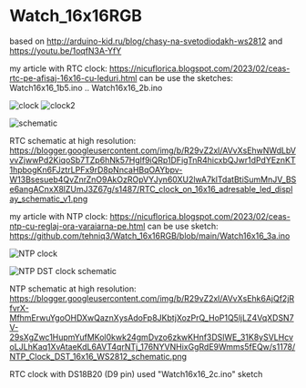 # Watch_16x16RGB
based on http://arduino-kid.ru/blog/chasy-na-svetodiodakh-ws2812 and https://youtu.be/1oqfN3A-YfY

my article with RTC clock: https://nicuflorica.blogspot.com/2023/02/ceas-rtc-pe-afisaj-16x16-cu-leduri.html
can be use the sketches: Watch16x16_1b5.ino .. Watch16x16_2b.ino

![clock](https://blogger.googleusercontent.com/img/b/R29vZ2xl/AVvXsEi6ZHpOWyG0e44hcS2nAZaQbHIwU_0hrMingrLSr85IlEfztt706-e7Lt-H-xGBrB5zaHnrtuFwYEJjMQFfxVqt7InFgpXoYg-UQGFvELpoWxeYw8m9OzFjK1LgdRd11wwlXLTNfbHFNtV-5dtg9LFIoZscQR0COq0G3Mu9MG_5L-I63zKIQLQjWXH_iQ/w150-h200/a%20doua%20varianta.jpg)
![clock2](https://blogger.googleusercontent.com/img/b/R29vZ2xl/AVvXsEhCfKNYVYDh8-k0lR3-iErTuQOH7HNkbgrLbYBtCMJHtF4-w9smn35Xv2YW5Q-I7S4SeVrGKfZNIr1LNqlpJPxjPW5QC3tqUdiFU8ZlL4FlAOZtD7DXwj5GtzuTqwYC1dHuWa4GTo6ELOW_8mpU6Psd90MGOYtFpvGcRVfILwhKrZ98YNlltQoxDCmOOg/w200-h150/monaj_jessie.jpg)

![schematic](https://blogger.googleusercontent.com/img/b/R29vZ2xl/AVvXsEhwNWdLbVvvZjwwPd2KiqoSb7TZp6hNk57Hglf9iQRp1DFigTnR4hicxbQJwr1dPdYEznKT1hpbogKn6FJztrLPFx9rD8pNncaHBqOAYbpv-W13Bsesueb4QvZnrZnO9AkOzROpVYJyn60XU2lwA7klTdatBtiSumMnJV_BSe6angACnxX8lZUmJ3Z67g/w200-h79/RTC_clock_on_16x16_adresable_led_display_schematic_v1.png)

RTC schematic at high resolution: https://blogger.googleusercontent.com/img/b/R29vZ2xl/AVvXsEhwNWdLbVvvZjwwPd2KiqoSb7TZp6hNk57Hglf9iQRp1DFigTnR4hicxbQJwr1dPdYEznKT1hpbogKn6FJztrLPFx9rD8pNncaHBqOAYbpv-W13Bsesueb4QvZnrZnO9AkOzROpVYJyn60XU2lwA7klTdatBtiSumMnJV_BSe6angACnxX8lZUmJ3Z67g/s1487/RTC_clock_on_16x16_adresable_led_display_schematic_v1.png

my article with NTP clock: https://nicuflorica.blogspot.com/2023/02/ceas-ntp-cu-reglaj-ora-varaiarna-pe.html
can be use sketch: https://github.com/tehniq3/Watch_16x16RGB/blob/main/Watch16x16_3a.ino

![NTP clock](https://blogger.googleusercontent.com/img/b/R29vZ2xl/AVvXsEiHQEjziqusA_V94XB-NZ3krzghrBXzPaxSkNpXzEWAPM2j9tVUhWT02Vhah5oTYyvcISPAKkwjMMLWVcPUH3gCr3lgfthuMSP0UaIySziAZozzXVUi58mPpdlAYKTlzbG4KJhhNzWMaIBKjSRe7_DdgnV3GRW-S10sVPDHbNLTL6iEUL5zsmZGv7VJQg/w200-h150/NTP_clock_consum.jpg)

![NTP DST clock schematic](https://blogger.googleusercontent.com/img/b/R29vZ2xl/AVvXsEhk6AjQf2jRfvrX-MfhmErwuYgoOHDXwQaznXysAdoFp8JKbtjXozPrQ_HoP1Q5ljLZ4VqXDSN7V-29sXgZwc1HupmYufMKol0kwk24gmDvzo6zkwKHnf3DSlWE_31K8ySVLHcvoLJLhKaq1XvAtaeKdL6AVT4qrNTj_176NYVNHixGgRdE9Wmms5fEQw/s320/NTP_Clock_DST_16x16_WS2812_schematic.png)

NTP schematic at high resolution: https://blogger.googleusercontent.com/img/b/R29vZ2xl/AVvXsEhk6AjQf2jRfvrX-MfhmErwuYgoOHDXwQaznXysAdoFp8JKbtjXozPrQ_HoP1Q5ljLZ4VqXDSN7V-29sXgZwc1HupmYufMKol0kwk24gmDvzo6zkwKHnf3DSlWE_31K8ySVLHcvoLJLhKaq1XvAtaeKdL6AVT4qrNTj_176NYVNHixGgRdE9Wmms5fEQw/s1178/NTP_Clock_DST_16x16_WS2812_schematic.png

RTC clock with DS18B20 (D9 pin) used "Watch16x16_2c.ino" sketch
